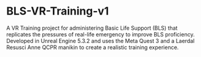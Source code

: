 # BLS-VR-Training-v1
A VR Training project for administering Basic Life Support (BLS) that replicates the pressures of real-life emergency to improve BLS proficiency. Developed in Unreal Engine 5.3.2 and uses the Meta Quest 3 and a Laerdal Resusci Anne QCPR manikin to create a realistic training experience.
